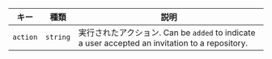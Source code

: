 | キー       | 種類       | 説明                                                                                    |
| -------- | -------- | ------------------------------------------------------------------------------------- |
| `action` | `string` | 実行されたアクション. Can be `added` to indicate a user accepted an invitation to a repository. |

